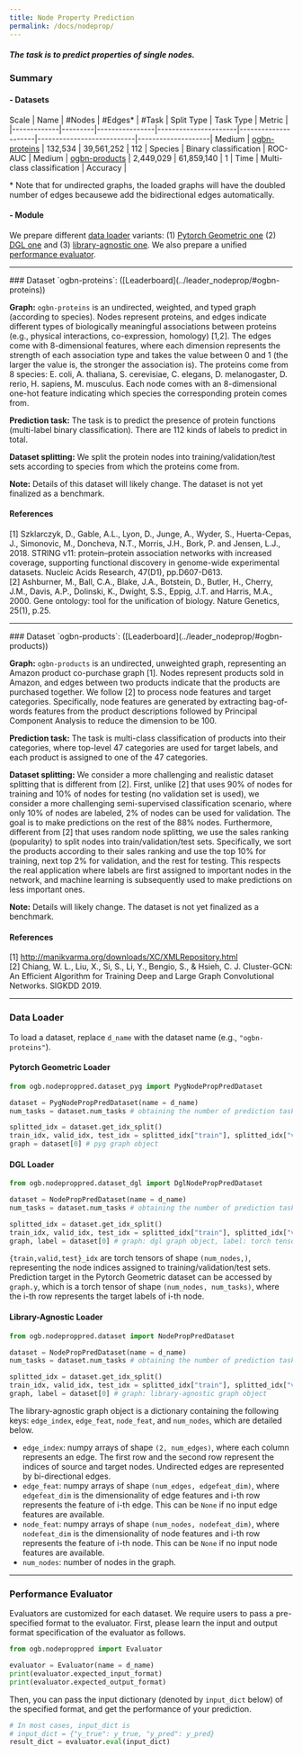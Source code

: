 ```yaml
---
title: Node Property Prediction
permalink: /docs/nodeprop/
---
```


##### The task is to predict properties of single nodes.

### Summary

#### - Datasets

Scale | Name                              | #Nodes  | #Edges\* | #Task | Split Type        | Task Type   | Metric                  |
|-------------|---------|----------------|----------------------|---------------------|---------------------------|--------------------|
Medium | [ogbn-proteins](#ogbn-proteins) | 132,534  |  39,561,252 | 112       | Species  | Binary classification   | ROC-AUC     |
Medium | [ogbn-products](#ogbn-products) | 2,449,029  | 61,859,140 | 1       | Time      | Multi-class classification | Accuracy |


\* Note that for undirected graphs, the loaded graphs will have the doubled number of edges becausewe add the bidirectional edges automatically.

#### - Module
We prepare different [data loader](#loader) variants: (1) [Pytorch Geometric one](#pyg) (2) [DGL one](#dgl) and (3) [library-agnostic one](#libagn).
We also prepare a unified [performance evaluator](#eval).

------

<a name="ogbn-proteins"/>
### Dataset `ogbn-proteins`: ([Leaderboard](../leader_nodeprop/#ogbn-proteins))

**Graph:** `ogbn-proteins` is an undirected, weighted, and typed graph (according to species). Nodes represent proteins, and edges indicate different types of biologically meaningful associations between proteins (e.g., physical interactions, co-expression, homology) [1,2]. 
The edges come with 8-dimensional features, where each dimension represents the strength of each association type and takes the value between 0 and 1 (the larger the value is, the stronger the association is).
The proteins come from 8 species:  E. coli, A. thaliana, S. cerevisiae, C. elegans, D. melanogaster, D. rerio, H. sapiens, M. musculus. 
Each node comes with an 8-dimensional one-hot feature indicating which species the corresponding protein comes from. 

**Prediction task:** The task is to predict the presence of protein functions (multi-label binary classification). There are 112 kinds of labels to predict in total.

**Dataset splitting:** We split the protein nodes into training/validation/test sets according to species from which the proteins come from.  

**Note:** Details of this dataset will likely change. The dataset is not yet finalized as a benchmark. 

#### References
[1] Szklarczyk, D., Gable, A.L., Lyon, D., Junge, A., Wyder, S., Huerta-Cepas, J., Simonovic, M., Doncheva, N.T., Morris, J.H., Bork, P. and Jensen, L.J., 2018. STRING v11: protein–protein association networks with increased coverage, supporting functional discovery in genome-wide experimental datasets. Nucleic Acids Research, 47(D1), pp.D607-D613. <br/>
[2] Ashburner, M., Ball, C.A., Blake, J.A., Botstein, D., Butler, H., Cherry, J.M., Davis, A.P., Dolinski, K., Dwight, S.S., Eppig, J.T. and Harris, M.A., 2000. Gene ontology: tool for the unification of biology. Nature Genetics, 25(1), p.25.

----------
<a name="ogbn-products"/>
### Dataset `ogbn-products`: ([Leaderboard](../leader_nodeprop/#ogbn-products))

**Graph:** `ogbn-products` is an undirected, unweighted graph, representing an Amazon product co-purchase graph [1]. Nodes represent products sold in Amazon, and edges between two products indicate that the products are purchased together. We follow [2] to process node features and target categories. Specifically, node features are generated by extracting bag-of-words features from the product descriptions followed by Principal Component Analysis to reduce the dimension to be 100. 

**Prediction task:** The task is multi-class classification of products into their categories, where top-level 47 categories are used for target labels, and each product is assigned to one of the 47 categories.

**Dataset splitting:** We consider a more challenging and realistic dataset splitting that is different from [2]. First, unlike [2] that uses 90% of nodes for training and 10% of nodes for testing (no validation set is used), we consider a more challenging semi-supervised classification scenario, where only 10% of nodes are labeled, 2% of nodes can be used for validation. The goal is to make predictions on the rest of the 88% nodes.
Furthermore, different from [2] that uses random node splitting, we use the sales ranking (popularity) to split nodes into train/validation/test sets. Specifically, we sort the products according to their sales ranking and use the top 10% for training, next top 2% for validation, and the rest for testing. This respects the real application where labels are first assigned to important nodes in the network, and machine learning is subsequently used to make predictions on less important ones.

**Note:** Details will likely change. The dataset is not yet finalized as a benchmark. 

#### References
[1] http://manikvarma.org/downloads/XC/XMLRepository.html <br/>
[2] Chiang, W. L., Liu, X., Si, S., Li, Y., Bengio, S., & Hsieh, C. J. Cluster-GCN: An Efficient Algorithm for Training Deep and Large Graph Convolutional Networks. SIGKDD 2019.

----------
<a name="loader"/>

### Data Loader

To load a dataset, replace `d_name` with the dataset name (e.g., `"ogbn-proteins"`).

<a name="pyg"/>

#### Pytorch Geometric Loader

```python
from ogb.nodeproppred.dataset_pyg import PygNodePropPredDataset

dataset = PygNodePropPredDataset(name = d_name) 
num_tasks = dataset.num_tasks # obtaining the number of prediction tasks in a dataset

splitted_idx = dataset.get_idx_split()
train_idx, valid_idx, test_idx = splitted_idx["train"], splitted_idx["valid"], splitted_idx["test"]
graph = dataset[0] # pyg graph object
```

<a name="dgl"/>

#### DGL Loader

```python
from ogb.nodeproppred.dataset_dgl import DglNodePropPredDataset

dataset = NodePropPredDataset(name = d_name)
num_tasks = dataset.num_tasks # obtaining the number of prediction tasks in a dataset

splitted_idx = dataset.get_idx_split()
train_idx, valid_idx, test_idx = splitted_idx["train"], splitted_idx["valid"], splitted_idx["test"]
graph, label = dataset[0] # graph: dgl graph object, label: torch tensor of shape (num_nodes, num_tasks)
```
`{train,valid,test}_idx` are torch tensors of shape `(num_nodes,)`, representing the node indices assigned to training/validation/test sets.
Prediction target in the Pytorch Geometric dataset can be accessed by `graph.y`, which is a torch tensor of shape `(num_nodes, num_tasks)`, where the i-th row represents the target labels of i-th node.

<a name="libagn"/>

#### Library-Agnostic Loader
```python
from ogb.nodeproppred.dataset import NodePropPredDataset

dataset = NodePropPredDataset(name = d_name)
num_tasks = dataset.num_tasks # obtaining the number of prediction tasks in a dataset

splitted_idx = dataset.get_idx_split()
train_idx, valid_idx, test_idx = splitted_idx["train"], splitted_idx["valid"], splitted_idx["test"]
graph, label = dataset[0] # graph: library-agnostic graph object
```
The library-agnostic graph object is a dictionary containing the following keys: `edge_index`, `edge_feat`, `node_feat`, and `num_nodes`, which are detailed below.
- `edge_index`: numpy arrays of shape `(2, num_edges)`, where each column represents an edge. The first row and the second row represent the indices of source and target nodes. Undirected edges are represented by bi-directional edges.
- `edge_feat`: numpy arrays of shape `(num_edges, edgefeat_dim)`, where `edgefeat_dim` is the dimensionality of edge features and i-th row represents the feature of i-th edge. This can be `None` if no input edge features are available.
- `node_feat`: numpy arrays of shape `(num_nodes, nodefeat_dim)`, where `nodefeat_dim` is the dimensionality of node features and i-th row represents the feature of i-th node. This can be `None` if no input node features are available.
- `num_nodes`: number of nodes in the graph.

----------
<a name="eval"/>

### Performance Evaluator

Evaluators are customized for each dataset.
We require users to pass a pre-specified format to the evaluator.
First, please learn the input and output format specification of the evaluator as follows.

```python
from ogb.nodeproppred import Evaluator

evaluator = Evaluator(name = d_name)
print(evaluator.expected_input_format) 
print(evaluator.expected_output_format) 
```

Then, you can pass the input dictionary (denoted by `input_dict` below) of the specified format, and get the performance of your prediction.

```python
# In most cases, input_dict is
# input_dict = {"y_true": y_true, "y_pred": y_pred}
result_dict = evaluator.eval(input_dict)
```
